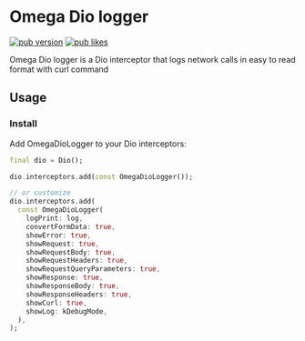 # Omega Dio logger
[![pub version](https://img.shields.io/pub/v/omega_dio_logger?logo=dart)](https://pub.dev/packages/omega_dio_logger)
[![pub likes](https://img.shields.io/pub/likes/omega_dio_logger?logo=dart)](https://pub.dev/packages/omega_dio_logger)

Omega Dio logger is a Dio interceptor that logs network calls in easy to read format with curl command

## Usage

### Install

Add OmegaDioLogger to your Dio interceptors:

```dart
final dio = Dio();

dio.interceptors.add(const OmegaDioLogger());

// or customize
dio.interceptors.add(
  const OmegaDioLogger(
    logPrint: log,
    convertFormData: true,
    showError: true,
    showRequest: true,
    showRequestBody: true,
    showRequestHeaders: true,
    showRequestQueryParameters: true,
    showResponse: true,
    showResponseBody: true,
    showResponseHeaders: true,
    showCurl: true,
    showLog: kDebugMode,
  ),
);
```

